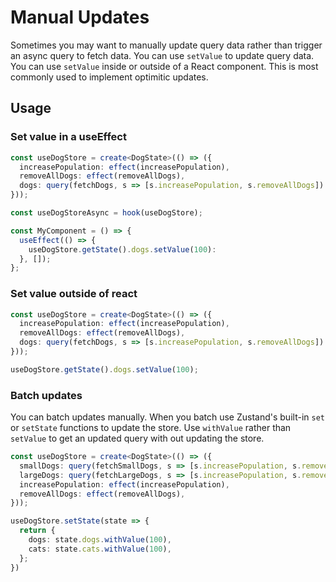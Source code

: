 # Manual Updates

Sometimes you may want to manually update query data rather than trigger an async query to fetch data. You can use `setValue` to update query data. You can use `setValue` inside or outside of a React component. This is most commonly used to implement optimitic updates.

## Usage

### Set value in a useEffect

```typescript
const useDogStore = create<DogState>(() => ({
  increasePopulation: effect(increasePopulation),
  removeAllDogs: effect(removeAllDogs),
  dogs: query(fetchDogs, s => [s.increasePopulation, s.removeAllDogs]) 
}));

const useDogStoreAsync = hook(useDogStore);

const MyComponent = () => {
  useEffect(() => {
    useDogStore.getState().dogs.setValue(100):
  }, []);
};
```

### Set value outside of react

```typescript
const useDogStore = create<DogState>(() => ({
  increasePopulation: effect(increasePopulation),
  removeAllDogs: effect(removeAllDogs),
  dogs: query(fetchDogs, s => [s.increasePopulation, s.removeAllDogs]) 
}));

useDogStore.getState().dogs.setValue(100);
```

### Batch updates

You can batch updates manually. When you batch use Zustand's built-in `set` or `setState` functions to update the store. Use `withValue` rather than `setValue` to get an updated query with out updating the store.

```typescript
const useDogStore = create<DogState>(() => ({
  smallDogs: query(fetchSmallDogs, s => [s.increasePopulation, s.removeAllDogs]),
  largeDogs: query(fetchLargeDogs, s => [s.increasePopulation, s.removeAllDogs]),
  increasePopulation: effect(increasePopulation),
  removeAllDogs: effect(removeAllDogs),
}));

useDogStore.setState(state => {
  return {
    dogs: state.dogs.withValue(100),
    cats: state.cats.withValue(100),
  };
})
```
